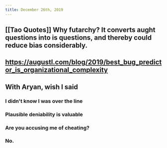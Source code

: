 ```yaml
---
title: December 26th, 2019
---
```


## [[Tao Quotes]] Why futarchy? It converts aught questions into is questions, and thereby could reduce bias considerably.

## https://augustl.com/blog/2019/best_bug_predictor_is_organizational_complexity

## With Aryan, wish I said
### I didn't know I was over the line

### Plausible deniability is valuable

### Are you accusing me of cheating?

### No.

## 
